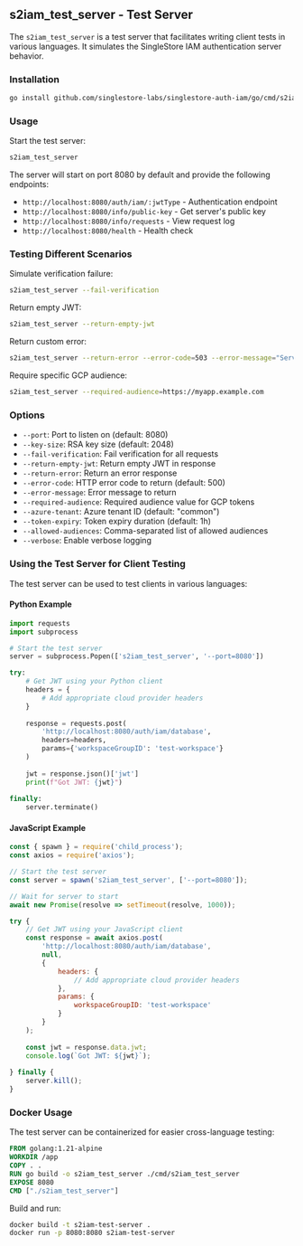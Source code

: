 ## s2iam_test_server - Test Server

The `s2iam_test_server` is a test server that facilitates writing client tests in various languages. It simulates the SingleStore IAM authentication server behavior.

### Installation

```bash
go install github.com/singlestore-labs/singlestore-auth-iam/go/cmd/s2iam_test_server@latest
```

### Usage

Start the test server:
```bash
s2iam_test_server
```

The server will start on port 8080 by default and provide the following endpoints:
- `http://localhost:8080/auth/iam/:jwtType` - Authentication endpoint
- `http://localhost:8080/info/public-key` - Get server's public key
- `http://localhost:8080/info/requests` - View request log
- `http://localhost:8080/health` - Health check

### Testing Different Scenarios

Simulate verification failure:
```bash
s2iam_test_server --fail-verification
```

Return empty JWT:
```bash
s2iam_test_server --return-empty-jwt
```

Return custom error:
```bash
s2iam_test_server --return-error --error-code=503 --error-message="Service unavailable"
```

Require specific GCP audience:
```bash
s2iam_test_server --required-audience=https://myapp.example.com
```

### Options

- `--port`: Port to listen on (default: 8080)
- `--key-size`: RSA key size (default: 2048)
- `--fail-verification`: Fail verification for all requests
- `--return-empty-jwt`: Return empty JWT in response
- `--return-error`: Return an error response
- `--error-code`: HTTP error code to return (default: 500)
- `--error-message`: Error message to return
- `--required-audience`: Required audience value for GCP tokens
- `--azure-tenant`: Azure tenant ID (default: "common")
- `--token-expiry`: Token expiry duration (default: 1h)
- `--allowed-audiences`: Comma-separated list of allowed audiences
- `--verbose`: Enable verbose logging

### Using the Test Server for Client Testing

The test server can be used to test clients in various languages:

#### Python Example

```python
import requests
import subprocess

# Start the test server
server = subprocess.Popen(['s2iam_test_server', '--port=8080'])

try:
    # Get JWT using your Python client
    headers = {
        # Add appropriate cloud provider headers
    }
    
    response = requests.post(
        'http://localhost:8080/auth/iam/database',
        headers=headers,
        params={'workspaceGroupID': 'test-workspace'}
    )
    
    jwt = response.json()['jwt']
    print(f"Got JWT: {jwt}")
    
finally:
    server.terminate()
```

#### JavaScript Example

```javascript
const { spawn } = require('child_process');
const axios = require('axios');

// Start the test server
const server = spawn('s2iam_test_server', ['--port=8080']);

// Wait for server to start
await new Promise(resolve => setTimeout(resolve, 1000));

try {
    // Get JWT using your JavaScript client
    const response = await axios.post(
        'http://localhost:8080/auth/iam/database',
        null,
        {
            headers: {
                // Add appropriate cloud provider headers
            },
            params: {
                workspaceGroupID: 'test-workspace'
            }
        }
    );
    
    const jwt = response.data.jwt;
    console.log(`Got JWT: ${jwt}`);
    
} finally {
    server.kill();
}
```

### Docker Usage

The test server can be containerized for easier cross-language testing:

```dockerfile
FROM golang:1.21-alpine
WORKDIR /app
COPY . .
RUN go build -o s2iam_test_server ./cmd/s2iam_test_server
EXPOSE 8080
CMD ["./s2iam_test_server"]
```

Build and run:
```bash
docker build -t s2iam-test-server .
docker run -p 8080:8080 s2iam-test-server
```
